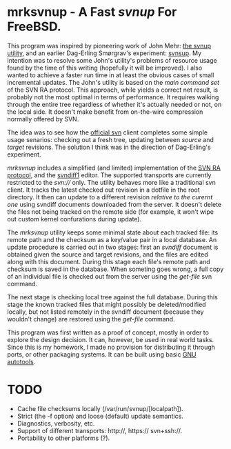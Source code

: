 mrksvnup - A Fast _svnup_ For FreeBSD.
======================================


This program was inspired by pioneering work of John Mehr: [the svnup
utility](http://jcm.dsl.visi.com/freebsd/svnup/), and an earlier
Dag-Erling Smørgrav's experiment:
[svnsup](http://svnweb.freebsd.org/base/user/des/svnsup/).  My intention
was to resolve some John's utility's problems of resource usage found by
the time of this writing (hopefully it will be improved).  I also wanted
to achieve a faster run time in at least the obvious cases of small
incremental updates.  The John's utility is based on the _main command
set_ of the SVN RA protocol.  This approach, while yields a correct net
result, is probably not the most optimal in terms of performance. It
requires walking through the entire tree regardless of whether it's
actually needed or not, on the local side.  It doesn't make benefit from
on-the-wire compression normally offered by SVN.

The idea was to see how the [official svn](http://subversion.apache.org/)
client completes some simple usage senarios: checking out a fresh tree,
updating between _source_ and _target_ revisions. The solution I think was
in the direction of Dag-Erling's experiment.

_mrksvnup_ includes a simplified (and limited) implementation of the [SVN
RA protocol][1], and the [svndiff1][2] editor. The supported transports are
currently restricted to the _svn://_ only. The utility behaves more
like a traditional svn client.  It tracks the latest checked out revision
in a dotfile in the root directory.  It then can update to a different
revision _relative to the curernt one_ using svndiff documents downloaded
from the server. It doesn't delete the files not being tracked on the
remote side (for example, it won't wipe out custom kernel confurations
during update).

The _mrksvnup_ utility keeps some  minimal state about each tracked file:
its remote path and the checksum as a key/value pair in a local database.
An update procedure is carried out in two stages: first an _svndiff_
document is obtained given the source and target revisions, and the files
are edited along with this document.  During this stage each file's remote
path and checksum is saved in the database. When someting goes wrong,
a full copy of an individual file is checked out from the server using the
_get-file_ svn command.

The next stage is checking local tree against the full database. During
this stage the known tracked files that might possibly be deleted/modified
locally, but not listed remotely in the svndiff document (because they
wouldn't change) are restored using the _get-file_ command.

This program was first written as a proof of concept, mostly in order to
explore the design decision. It can, however, be used in real world tasks.
Since this is my homework, I made no provision for distributing it through
ports, or other packaging systems. It can be built using basic [GNU
autotools][4].

TODO
====

* Cache file checksums locally (/var/run/svnup/\[localpath\]).
* Strict (the -f option) and loose (default) update semantics.
* Diagnostics, verbosity, etc.
* Support of different transports: http://, https:// svn+ssh://.
* Portability to other platforms (?).


[1]: http://svn.apache.org/repos/asf/subversion/trunk/subversion/libsvn_ra_svn/protocol "RA SVN Protocol Specification"
[2]: http://svn.apache.org/repos/asf/subversion/trunk/notes/svndiff
[3]: https://metacpan.org/module/Parse::SVNDiff
[4]: http://en.wikipedia.org/wiki/GNU_build_system 
